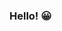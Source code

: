 ### Hello! 😀

<!--
**HeathDanni/HeathDanni** is a ✨ _special_ ✨ repository because its `README.md` (this file) appears on your GitHub profile.

Welcome to my GitHub!
My name is Heather, and I am a full stack web developer based in Colorado. 🏔️

I love building beautiful, responsive websites with HTML, CSS, JavaScript, and React.  I also enjoy creating APIs and Databases and am working on getting more experience in backend devepoment. 🔥

Learning more Python. 🐍 💚💚💚 Solving problems 🧠 and growing everyday. 🌱
